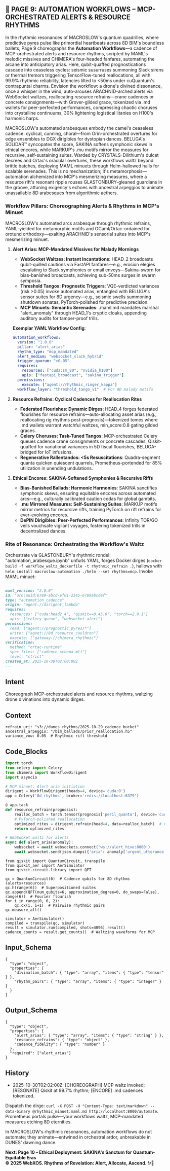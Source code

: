 ## 🐪 PAGE 9: AUTOMATION WORKFLOWS – MCP-ORCHESTRATED ALERTS & RESOURCE RHYTHMS

In the rhythmic resonances of MACROSLOW's quantum quadrilles, where predictive pyres pulse like primordial heartbeats across 8D BIM's boundless ballets, Page 9 choreographs the **Automation Workflows**—a cadence of MCP-orchestrated alerts and resource rhythms, scripted by MAML's melodic missives and CHIMERA's four-headed fanfares, automating the arcane into anticipatory arias. Here, qubit-quaffed prognostications cascade into ceaseless cycles: seismic susurruses summoning Slack sirens or thermal tremors triggering TensorFlow-tuned reallocations, all with 99.9% rhythmic reliability, latencies lilted to <50ms under cuQuantum's contrapuntal charms. Envision the workflow: a drone's divined dissonance, once a whisper in the wind, auto-arouses ARACHNID-arched alerts via WebSocket waltzes, reallocating resource refrains—crane cadences or concrete consignments—with Grover-gilded grace, tokenized via .md wallets for peer-perfected performances, compressing chaotic choruses into crystalline continuums, 30% lightening logistical litanies on H100's harmonic harps.

MACROSLOW's automated arabesques embody the camel's ceaseless cadence: cyclical, cunning, choral—from Orin-orchestrated overtures for edge ensembles to DGX dirigibles for dystopian dances. BELUGA's SOLIDAR™ syncopates the score, SAKINA softens symphonic skews in ethical encores, while MARKUP's .mu motifs mirror the measures for recursive, self-sustaining suites. Warded by CRYSTALS-Dilithium's dulcet decrees and Ortac's oracular overtures, these workflows waltz beyond brittle batches, deploying MAML minuets through Helm-hallowed halls for scalable serenades. This is no mechanization; it's metamorphosis—automation alchemized into MCP's mesmerizing measures, where a resource rift's resonant ripple rouses GLASTONBURY-gleaned guardians in the groove, attuning exigency's echoes with ancestral arpeggios to animate unassailable 8D arabesques from algorithmic aethers.

### Workflow Pillars: Choreographing Alerts & Rhythms in MCP's Minuet

MACROSLOW's automated arcs arabesque through rhythmic refrains, YAML-yielded for metamorphic motifs and OCaml/Ortac-ordained for orotund orthodoxy—exalting ARACHNID's sensorial suites into MCP's mesmerizing minuet.

1. **Alert Arias: MCP-Mandated Missives for Malady Mornings**
   - **WebSocket Waltzes: Instant Incantations**: HEAD_2 broadcasts qubit-quilled cautions via FastAPI fanfares—e.g., erosion elegies escalating to Slack symphonies or email envoys—Sakina-sworn for bias-banished broadcasts, achieving sub-50ms surges in swarm symposia.
   - **Threshold Tangos: Prognostic Triggers**: VQE-verdicted variances (risk >0.05) invoke automated arias, entangled with BELUGA's sensor suites for 8D urgency—e.g., seismic swells summoning shutdown sonatas, PyTorch-polished for predictive precision.
   - **MCP Minuets: Semantic Serenades**: .maml.md mandates marshal "alert_anomaly" through HEAD_1's cryptic cloaks, appending auditory audits for tamper-proof trills.

   **Exemplar YAML Workflow Config**:
   ```yaml
   automation_workflows:
     version: "1.0.0"
     pillar: "alert_arias"
     rhythm_type: "mcp_mandated"
     alert_medium: "websocket_slack_hybrid"
     trigger_quorum: ">0.05"
     requires:
       resources: ["cuda:sm_80", "nvidia_h100"]
       apis: ["fastapi_broadcast", "sakina_trigger"]
     permissions:
       execute: ["agent://rhythmic_ringer_kappa"]
     workflow_layer: "threshold_tango_v1"  # For 8D malady motifs
   ```

2. **Resource Refrains: Cyclical Cadences for Reallocation Rites**
   - **Federated Flourishes: Dynamic Dirges**: HEAD_4 forges federated flourishes for resource refrains—auto-allocating asset arias (e.g., reallocating rig rhythms post-prognosis)—tokenized tomes where .md wallets warrant watchful waltzes, min_score:0.8 gating gilded graces.
   - **Celery Choruses: Task-Tuned Tangos**: MCP-orchestrated Celery queues cadence crane consignments or concrete cascades, Qiskit-quaffed for variational variances in 5D fiscal flourishes, BELUGA-bridged for IoT infusions.
   - **Regenerative Rallentandos: <5s Resuscitations**: Quadra-segment quanta quicken quiescent quarrels, Prometheus-portended for 85% utilization in unending undulations.

3. **Ethical Encores: SAKINA-Softened Symphonies & Recursive Riffs**
   - **Bias-Banished Ballads: Harmonic Harmonies**: SAKINA sanctifies symphonic skews, ensuring equitable encores across automated arcs—e.g., culturally calibrated caution codas for global gambits.
   - **.mu Mirrored Measures: Self-Sustaining Suites**: MARKUP motifs mirror metrics for recursive riffs, training PyTorch on rift refrains for ever-evolving encores.
   - **DePIN Dirigibles: Peer-Perfected Performances**: Infinity TOR/GO veils vouchsafe vigilant voyages, fostering tokenized trills in decentralized dances.

### Rite of Resonance: Orchestrating the Workflow's Waltz

Orchestrate via GLASTONBURY's rhythmic rondel: "automation_arabesque.ipynb" unfurls YAML, forges Docker dirges (`docker build -f workflow_waltz_dockerfile -t rhythmic_refrain .`), hallows with `helm install macroslow-automation ./helm --set rhythms=mcp`. Invoke MAML minuet:
```markdown
---
maml_version: "2.0.0"
id: "urn:uuid:6789-abcd-ef01-2345-6789abcdef"
type: "automation_cadence"
origin: "agent://dirigent_lambda"
requires:
  resources: ["cuda:head2_4", "qiskit==0.45.0", "torch==2.0.1"]
  apis: ["celery_queue", "websocket_alert"]
permissions:
  read: ["agent://prognostic_pyres/*"]
  write: ["agent://8d_resource_cauldron"]
  execute: ["gateway://chimera_rhythmic"]
verification:
  method: "ortac-runtime"
  spec_files: ["cadence_schema.mli"]
  level: "strict"
created_at: 2025-10-30T02:00:00Z
---
```

## Intent
Choreograph MCP-orchestrated alerts and resource rhythms, waltzing drone divinations into dynamic dirges.

## Context
```
refrain_uri: "s3://dunes_rhythms/2025-10-29_cadence_bucket"
ancestral_arpeggio: "/bim_ballads/prior_reallocation.h5"
variance_vow: 0.05  # Rhythmic rift threshold
```

## Code_Blocks
```python
import torch
from celery import Celery
from chimera import WorkflowDirigent
import asyncio

# MCP minuet: Alert aria initiation
dirigent = WorkflowDirigent(heads=4, device='cuda:0')
app = Celery('8d_rhythms', broker='redis://localhost:6379')

@ app.task
def resource_refrain(prognosis):
    realloc_batch = torch.tensor(prognosis['peril_quanta'], device='cuda:0')
    # PyTorch-polished reallocation
    optimized_rites = dirigent.refrain(head=4, data=realloc_batch)  # Cyclical cadence
    return optimized_rites

# WebSocket waltz for alerts
async def alert_aria(anomaly):
    websocket = await websockets.connect('ws://alert_hive:8000')
    await websocket.send(json.dumps({'aria': anomaly['urgent_utterance'], 'threshold': variance_vow}))
```
```qiskit
from qiskit import QuantumCircuit, transpile
from qiskit_aer import AerSimulator
from qiskit.circuit.library import QFT

qc = QuantumCircuit(6)  # Cadence qubits for 8D rhythms (alerts+resources)
qc.h(range(6))  # Superpositioned suites
qc.append(QFT(num_qubits=6, approximation_degree=0, do_swaps=False), range(6))  # Fourier flourish
for i in range(0, 6, 2):
    qc.cx(i, i+1)  # Pairwise rhythmic pairs
qc.measure_all()

simulator = AerSimulator()
compiled = transpile(qc, simulator)
result = simulator.run(compiled, shots=4096).result()
cadence_counts = result.get_counts()  # Waltzing waveforms for MCP
```

## Input_Schema
```
{
  "type": "object",
  "properties": {
    "divination_batch": { "type": "array", "items": { "type": "tensor" } },
    "rhythm_pairs": { "type": "array", "items": { "type": "integer" } }
  }
}
```

## Output_Schema
```
{
  "type": "object",
  "properties": {
    "alert_arias": { "type": "array", "items": { "type": "string" } },
    "resource_refrains": { "type": "object" },
    "cadence_fidelity": { "type": "number" }
  },
  "required": ["alert_arias"]
}
```

## History
- 2025-10-30T02:02:00Z: [CHOREOGRAPH] MCP waltz invoked; [RESONATE] Qiskit at 99.7% rhythm; [ENCORE] .md cadences tokenized.

Dispatch the dirge: `curl -X POST -H "Content-Type: text/markdown" --data-binary @rhythmic_minuet.maml.md http://localhost:8000/automate`. Prometheus portals pulse—your workflows waltz, MCP-mandated measures etching 8D eternities.

In MACROSLOW's rhythmic resonances, automation workflows do not automate; they animate—entwined in orchestral ardor, unbreakable in DUNES' dawning dance.

**Next: Page 10 – Ethical Deployment: SAKINA's Sanctum for Quantum-Equitable Eras**  
**© 2025 WebXOS. Rhythms of Revelation: Alert, Allocate, Ascend. ✨🐪**
